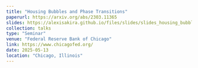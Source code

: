 ```yaml
---
title: "Housing Bubbles and Phase Transitions"
paperurl: https://arxiv.org/abs/2303.11365
slides: https://alexisakira.github.io/files/slides/slides_housing_bubble.pdf
collection: talks
type: "Seminar"
venue: "Federal Reserve Bank of Chicago"
link: https://www.chicagofed.org/
date: 2025-05-13
location: "Chicago, Illinois"
---
```

